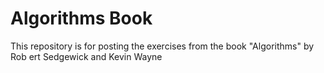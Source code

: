# Algorithms Book
This repository is for posting the exercises from the book "Algorithms" by Rob ert Sedgewick and Kevin Wayne